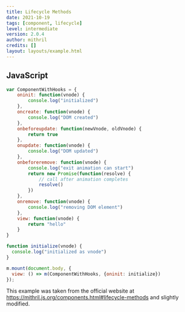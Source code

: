```yaml
---
title: Lifecycle Methods
date: 2021-10-19
tags: [component, lifecycle]
level: intermediate
version: 2.0.4
author: mithril
credits: []
layout: layouts/example.html
---
```


## JavaScript

~~~js
var ComponentWithHooks = {
    oninit: function(vnode) {
        console.log("initialized")
    },
    oncreate: function(vnode) {
        console.log("DOM created")
    },
    onbeforeupdate: function(newVnode, oldVnode) {
        return true
    },
    onupdate: function(vnode) {
        console.log("DOM updated")
    },
    onbeforeremove: function(vnode) {
        console.log("exit animation can start")
        return new Promise(function(resolve) {
            // call after animation completes
            resolve()
        })
    },
    onremove: function(vnode) {
        console.log("removing DOM element")
    },
    view: function(vnode) {
        return "hello"
    }
}

function initialize(vnode) {
  console.log("initialized as vnode")
}

m.mount(document.body, {
  view: () => m(ComponentWithHooks, {oninit: initialize})
});
~~~


This example was taken from the official website at <https://mithril.js.org/components.html#lifecycle-methods> and slightly modified.
